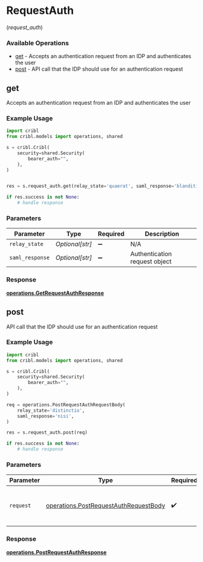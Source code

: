 # RequestAuth
(*request_auth*)

### Available Operations

* [get](#get) - Accepts an authentication request from an IDP and authenticates the user
* [post](#post) - API call that the IDP should use for an authentication request

## get

Accepts an authentication request from an IDP and authenticates the user

### Example Usage

```python
import cribl
from cribl.models import operations, shared

s = cribl.Cribl(
    security=shared.Security(
        bearer_auth="",
    ),
)


res = s.request_auth.get(relay_state='quaerat', saml_response='blanditiis')

if res.success is not None:
    # handle response
```

### Parameters

| Parameter                     | Type                          | Required                      | Description                   |
| ----------------------------- | ----------------------------- | ----------------------------- | ----------------------------- |
| `relay_state`                 | *Optional[str]*               | :heavy_minus_sign:            | N/A                           |
| `saml_response`               | *Optional[str]*               | :heavy_minus_sign:            | Authentication request object |


### Response

**[operations.GetRequestAuthResponse](../../models/operations/getrequestauthresponse.md)**


## post

API call that the IDP should use for an authentication request

### Example Usage

```python
import cribl
from cribl.models import operations, shared

s = cribl.Cribl(
    security=shared.Security(
        bearer_auth="",
    ),
)

req = operations.PostRequestAuthRequestBody(
    relay_state='distinctio',
    saml_response='nisi',
)

res = s.request_auth.post(req)

if res.success is not None:
    # handle response
```

### Parameters

| Parameter                                                                                      | Type                                                                                           | Required                                                                                       | Description                                                                                    |
| ---------------------------------------------------------------------------------------------- | ---------------------------------------------------------------------------------------------- | ---------------------------------------------------------------------------------------------- | ---------------------------------------------------------------------------------------------- |
| `request`                                                                                      | [operations.PostRequestAuthRequestBody](../../models/operations/postrequestauthrequestbody.md) | :heavy_check_mark:                                                                             | The request object to use for the request.                                                     |


### Response

**[operations.PostRequestAuthResponse](../../models/operations/postrequestauthresponse.md)**

